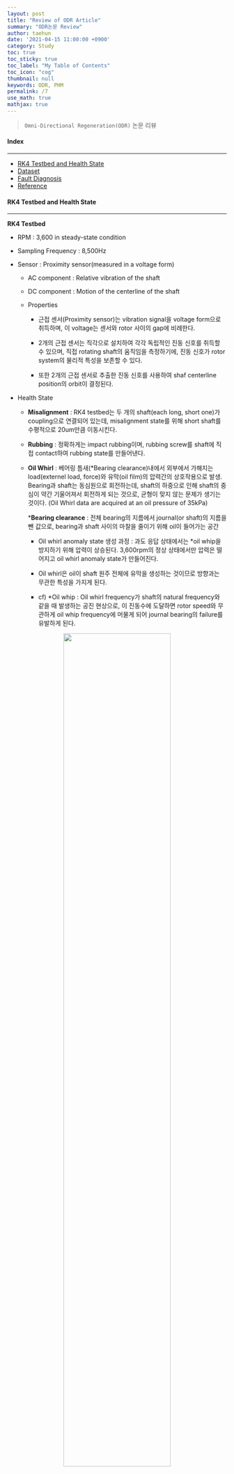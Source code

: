 ```yaml
---
layout: post
title: "Review of ODR Article"
summary: "ODR논문 Review"
author: taehun
date: '2021-04-15 11:00:00 +0900'
category: Study
toc: true
toc_sticky: true
toc_label: "My Table of Contents"
toc_icon: "cog"
thumbnail: null
keywords: ODR, PHM
permalink: /7
use_math: true
mathjax: true
---
```


> `Omni-Directional Regeneration(ODR)` 논문 리뷰

#### Index
---

- [RK4 Testbed and Health State](#rk4-testbed-and-health-state)
- [Dataset](#dataset)
- [Fault Diagnosis](#fault-diagnosis)
- [Reference](#reference) <br>


#### RK4 Testbed and Health State
---

**RK4 Testbed**

- RPM : 3,600 in steady-state condition

- Sampling Frequency : 8,500Hz

- Sensor : Proximity sensor(measured in a voltage form)

  - AC component : Relative vibration of the shaft

  - DC component : Motion of the centerline of the shaft

  - Properties
  
    - 근접 센서(Proximity sensor)는 vibration signal을 voltage form으로 취득하며, 이 voltage는 센서와 rotor 사이의 gap에 비례한다.

    - 2개의 근접 센서는 직각으로 설치하여 각각 독립적인 진동 신호를 취득할 수 있으며, 직접 rotating shaft의 움직임을 측정하기에, 진동 신호가 rotor system의 물리적 특성을 보존할 수 있다.

    - 또한 2개의 근접 센서로 추출한 진동 신호를 사용하여 shaf centerline position의 orbit이 결정된다.

- Health State

  - **Misalignment** : RK4 testbed는 두 개의 shaft(each long, short one)가 coupling으로 연결되어 있는데, misalignment state를 위해 short shaft를 수평적으로 20um만큼 이동시킨다.

  - **Rubbing** : 정확하게는 impact rubbing이며, rubbing screw를 shaft에 직접 contact하여 rubbing state를 만들어낸다.

  - **Oil Whirl** : 베어링 틈새(*Bearing clearance)내에서 외부에서 가해지는 load(externel load, force)와 유막(oil film)의 압력간의 상호작용으로 발생. Bearing과 shaft는 동심원으로 회전하는데, shaft의 하중으로 인해 shaft의 중심이 약간 기울어져서 회전하게 되는 것으로, 균형이 맞지 않는 문제가 생기는 것이다. (Oil Whirl data are acquired at an oil pressure of 35kPa)

    ***Bearing clearance** : 전체 bearing의 지름에서 journal(or shaft)의 지름을 뺀 값으로, bearing과 shaft 사이의 마찰을 줄이기 위해 oil이 들어가는 공간
    
    - Oil whirl anomaly state 생성 과정 : 과도 응답 상태에서는 *oil whip을 방지하기 위해 압력이 상승된다. 3,600rpm의 정상 상태에서만 압력은 떨어지고 oil whirl anomaly state가 만들어진다.
    
    - Oil whirl은 oil이 shaft 원주 전체에 유막을 생성하는 것이므로 방향과는 무관한 특성을 가지게 된다.

    - cf) *Oil whip : Oil whirl frequency가 shaft의 natural frequency와 같을 때 발생하는 공진 현상으로, 이 진동수에 도달하면 rotor speed와 무관하게 oil whip frequency에 머물게 되어 journal bearing의 failure를 유발하게 된다.
  
<center>
  <img src = "/public/img/clearance.jpg" style = "width : 70%; height = auto;">
</center>

- Directional/Non-Directional Health State

  - 구분 기준 : 센서의 방향과 무관/유관한 신호 특성을 가지는 health state

  - Directional Health State

    - Misalignment, Rubbing

  - Non-Directional Health State

    - Normal, Oil Whirl

<br>
#### Dataset
---

- **Dataset**

  - 각 health state에 대하여 초당 60 cycles의 진동 신호를 60초동안 측정하므로 총 60개의 데이터, 3,600 cycles가 되고, 전체 데이터셋은 3개의 60-s의 data를 이용하여 각 state에 대해 test한다.

  > 즉, **`각각(총 3개)의 dataset`**은 **`health states에 대하여 60cycles/s의 진동신호를 60초간 측정한 데이터이다.`**


#### Fault Diagnosis
---

- Rotor system의 fault diagnosis에 가장 흔히 사용되는 방식은 vibration signal을 이용한 방식

- Orbit image를 이용한 Rotor system의 fault diagnosis 연구도 있었으나, orbit graph는 vibration signal에 대한 detailed physical interpretation이 부족

**1. Feature Generation**

  - **1)Preprocessing**
    
    - Reason and Purpose
    
      - Raw vibration signal의 uncertainties를 줄이기 위함

      - RPM은 steady-state condition에서도 약간의 variation을 가지는데, rpm의 variation은 feature extraction에서 일관성(consistency)을 떨어뜨린다.

    - How to

      - RPM의 variance를 줄이기 위해서 raw vibration signal이 resampled되며,이 논문에서는 angular resampling을 사용하는데, 이는 keyphasor signal을 reference로 해서 raw signal이 각 회전마다 같은 숫자의 point를 가지도록 만들어주는 방법이다.<br><br>

  - **2)Feature Extraction**

    - RK4 testbed는 steady-state condition에서 작동되므로, time-frequency domain features보다는 time- and frequency-domain feature가 사용된다.

    - Energy-related feature인 8개의 time-domain feature들과, fundamental, harmonic, sub-harmonic frequency 등의 정보를 포함하는 11개의 frequency-domain feature들이 사용된다.

    - Time-domain feature는 1 cycle based datum unit을, Frequency-domain featrue는 60 cycle based datum units를 사용한다.

  - **3)Feature Selection**

    - Featrue selection은 feature들중 진단 성능을 향상시킬 수 있는 최적의 feature subset을 결정한다.<br>

**2. Classifier**

  - **SVM Classifier**

    - v<sub>i</sub> : feature vector

    - w : weight vector, normal vector to the hyper-plane

    - b : bias vector

    - ξ<sub>i</sub> : slack variable(i번째 sample이 마진을 얼마나 위반할지 결정)

    - Objective function and Hypothesis

  <center>
    <img src="/public/img/SVM.png" style = "width : 50%; height : auto;">
  </center><br>

  - 1) 결정 함수(Hypothesis)의 기울기 dh/dx = ∥w∥로, 가중치 벡터의 norm과 같다. 이 기울기를 2로 나누면 결정 함수의 값이 1,-1이 되는 점들이 결정 경계로부터 2배만큼 더 멀어진다.

    - 즉, 마진을 크게 하기 위해서는 ∥w∥를 최소화해야 한다.

  - 2) 결정 함수가 모든 양성 학습 샘플에서는 1보다 커야 하며, 음성 학습 샘플에서는 -1보다 작아야 한다. 
    
    - 따라서, t<sup>(i)</sup>(w<sup>T</sup>x<sup>(i)</sup> + b)가 1보다 크거나 같은 아래 조건은 음성 샘플(y<sup>(i)</sup> = 0)일 때 t<sup>(i)</sup> = -1로, 양성 샘플(y<sup>(i)</sup> = 1)일 때 t<sup>(i)</sup> = 1로 정의할 때 2.를 만족시키는 조건이 된다.<br><br>

**3. Omnidirectional Regeneration**

<div style="width:45%; height:auto; float:left; margin-left:4%;">
 <img src="/public/img/odr1.png" style="width:100%; height:auto;">
</div>
<div style="width:45%; height:auto; float:left; margin-left:2%;">
 <img src="/public/img/odr2.png" style="width:100%; height:auto;">
</div><div style="clear:both;"></div><br>

<center>
  <img src="/public/img/odr3.png" style = "width : 35%; height : auto;">
</center>

- 위 변환식을 이용하여 x<sub>1</sub>, ... , x<sub>N</sub> vector와 y<sub>1</sub>, ... , y<sub>N</sub> 벡터를 만들어내는데, 이 때 각 벡터는 n개의 component를 가진다. 

- 이 때, N은 ODR 신호의 최대값으로 실험 세팅에 따라 설정해야 할 값이며, n은 time의 길이를 의미한다.

- x<sub>n+N/2</sub>은 y<sub>n</sub>과 정확히 일치하기에 x에 대한 ODR signal만으로도 fault diagnosis에 활용할 수 있으나, ODR 신호를 만들 때 x,y raw signal 모두 필요하므로 proximity sensor는 2개를 사용해야 함

**4. Directionality Evaluation Metric, D**

  - Directional anomaly states의 진단 성능을 높이기 위해 먼저 어떤 fault class가 directionality를 가지는지 결정해야 하는데, 논문에서는 Directionality metric D를 도입하였다.

  <center>
    <img src = "/public/img/direc_metric.png" style = "width : 35%; height : auto;">
  </center>
    
  - D는 vibration의 정도(level)과 health states에 무관하게 잘 작동하며, S<sub>N</sub>(f)는 N개의 ODR 신호에 대한 power spectrum을 의미하고, f<sub>1x</sub>는 회전 속도의 주파수, 즉 fundamental frequency를 의미한다.

  - Denominator는 normalizing constant로, metric이 진도 수준이나 이상 상태와 무관하게 잘 작동할 수 있도록 해주는 값이다.

  - Threshold는 unit value(1)로 설정하는데, 그 이유는 Non-directional state의 경우 signal들의 variation이 무시할 수 있는 수준이기에 1로 설정하여도 Directional/Non-directional을 구분할 수 있다.

  - **Directionality of Health States**

    - 아래는 3개의 datasets를 이용하여 5개의 health states에 대해 D value를 측정한 결과이다.

    <center>
      <img src = "/public/img/d_dataset.png" style = "width : 95%; height : auto;">
    </center>
    
**5. Classfication & Result**

  - Classifier는 SVM을 사용했으며, feature extraction을 통해 얻은 feature를 이용하여 사전에 학습된다.

  - Directional states의 경우, N개의 ODR 신호를 생성하여 unlabeled data를 SVM Classifier로 predict한다. 즉, 각 60-cycle data에 대하여 N개의 results를 얻게 되느 것이다.

    - 이렇게 얻은 N개의 result는 majority voting을 이용하여 final prediction을 얻는다.

  - Non-directional states의 경우, 앞선 directionality metric D를 통해 non-directional로 분류되고, 방향성과 무관하기에 proximity sensor로부터 얻은 raw signal로만 predict해도 ODR 신호의 결과와 거의 동일게 나온다.


<br>

#### Reference

- Joon Ha Jung, Byung Chul Jeon, Byeng D. Youn, Myungyon Kim, Donghwan Kim, Yeonwhan Kim, Omnidirectional regeneration (ODR) of proximity sensor signals for robust diagnosis of journal bearing systems, Mech. Syst. Signal. Process. 90 (2017) 189–207.


---


